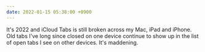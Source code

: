 ```yaml
---
date: 2022-01-15 05:38:00 +0900
---
```


It's 2022 and iCloud Tabs is still broken across my Mac, iPad and iPhone. Old tabs I've long since closed on one device continue to show up in the list of open tabs I see on other devices. It's maddening.
